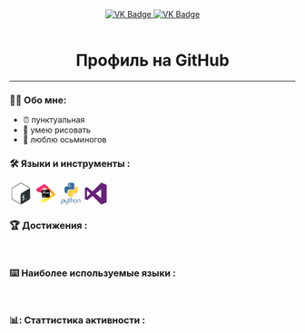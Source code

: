 <div id="badges" align ="center">
  <a href= "https://vk.com/cheknimatkritik"> 
    <img src = "https://img.shields.io/badge/VK-blue?style=for-the-badge&logo=VK&logoColor=white" alt="VK Badge"/>
  </a>
  
  <a href= "https://mail.google.com/mail/u/1/#inbox">
    <img src = "https://img.shields.io/badge/EMAIL-red?style=for-the-badge&logo=Gmail&logoColor=white" alt="VK Badge"/>
  </a>
</div>

<div id="viewprof" align="center" >
  <img src="https://komarev.com/ghpvc/?username=ElizavetaBurakova&style=flat-square&color=blue " alt=""/>
</div>

<div id="heythere" align="center" >
  <h1>Профиль на GitHub </h1>
</div>

---
### :woman_technologist: Обо мне: 

- ⏰ пунктуальная 
- 🦋 умею рисовать
- 🐙 люблю осьминогов

### :hammer_and_wrench: Языки и инструменты :
<div>
  <img src = "https://github.com/devicons/devicon/blob/master/icons/bash/bash-original.svg" width= "40" height= "40"/>
  <img src = "https://github.com/devicons/devicon/blob/master/icons/jetbrains/jetbrains-original.svg" width= "40" height= "40"/>
  <img src = "https://github.com/devicons/devicon/blob/master/icons/python/python-original-wordmark.svg" width= "40" height= "40"/>
  <img src = "https://github.com/devicons/devicon/blob/master/icons/visualstudio/visualstudio-plain.svg" width= "40" height= "40"/>
</div>

### :trophy: Достижения :

<div>
  <img src="https://github-profile-trophy.vercel.app/?username=ElizavetaBurakova" alt=""/>
</div>

### :keyboard: Наиболее используемые языки :

<div>
  <img src="https://github-readme-stats.vercel.app/api/top-langs/?username=ElizavetaBurakova" alt=""/>
</div>

### 📊: Статтистика активности :

<div>
  <img src="https://github-readme-activity-graph.vercel.app/graph?username=ElizavetaBurakova&theme=rogue" alt=""/>
</div>

